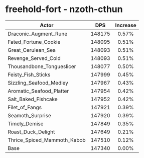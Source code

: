 # freehold-fort - nzoth-cthun
| Actor | DPS | Increase |
|---|:---:|:---:|
|Draconic_Augment_Rune|148175|0.57%|
|Fated_Fortune_Cookie|148095|0.51%|
|Great_Cerulean_Sea|148093|0.51%|
|Revenge_Served_Cold|148093|0.51%|
|Thousandbone_Tongueslicer|148077|0.50%|
|Feisty_Fish_Sticks|147999|0.45%|
|Sizzling_Seafood_Medley|147967|0.43%|
|Aromatic_Seafood_Platter|147954|0.42%|
|Salt_Baked_Fishcake|147952|0.42%|
|Filet_of_Fangs|147921|0.39%|
|Seamoth_Surprise|147920|0.39%|
|Timely_Demise|147849|0.35%|
|Roast_Duck_Delight|147649|0.21%|
|Thrice_Spiced_Mammoth_Kabob|147510|0.12%|
|Base|147340|0.00%|
